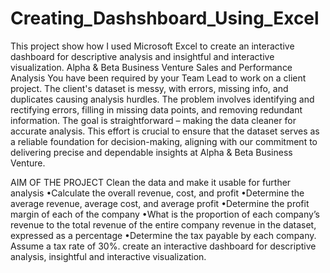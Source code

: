 # Creating_Dashshboard_Using_Excel
This project show how I used Microsoft Excel to create an interactive dashboard for descriptive analysis and insightful and interactive visualization.
Alpha & Beta Business Venture Sales and Performance Analysis
You have been required by your Team Lead to work on a client project. 
The client's dataset is messy, with errors, missing info, and duplicates causing analysis hurdles. 
The problem involves identifying and rectifying errors, filling in missing data points, and removing redundant information. 
The goal is straightforward – making the data cleaner for accurate analysis. 
This effort is crucial to ensure that the dataset serves as a reliable foundation for decision-making, aligning with our commitment to delivering precise and dependable insights at Alpha & Beta Business Venture.

AIM OF THE PROJECT
Clean the data and make it usable for further analysis 
•Calculate the overall revenue, cost, and profit 
•Determine the average revenue, average cost, and average profit
•Determine the profit margin of each of the company
•What is the proportion of each company’s revenue to the total revenue of the entire company revenue in the dataset, expressed as a percentage
•Determine the tax payable by each company. Assume a tax rate of 30%.
create an interactive dashboard for descriptive analysis, insightful and interactive visualization.
